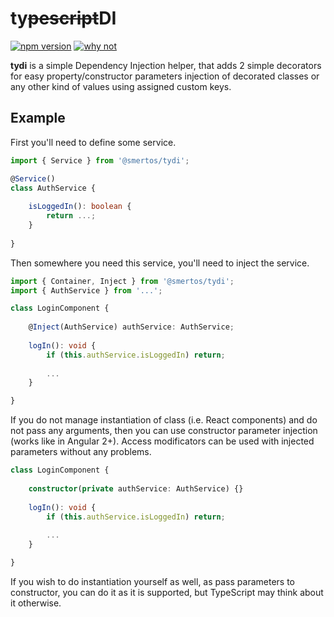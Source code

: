 # ty~~pescript~~DI

[![npm version](https://img.shields.io/npm/v/@smertos/tydi.svg?color=green&label=tydi&logo=npm&style=for-the-badge)](https://npmjs.com/package/@smertos/tydi)
[![why not](https://img.shields.io/badge/built%20with-nanomachines%20son-brightgreen.svg?style=for-the-badge&logo=typescript)](https://smertos.xyz)

**tydi** is a simple Dependency Injection helper, that adds 2 simple decorators for easy property/constructor parameters injection of decorated classes or any other kind of values using assigned custom keys.


## Example

First you'll need to define some service.

```typescript
import { Service } from '@smertos/tydi';

@Service()
class AuthService {
	
    isLoggedIn(): boolean {
    	return ...;
    }
    	
}
```

Then somewhere you need this service, you'll need to inject the service.

```typescript
import { Container, Inject } from '@smertos/tydi';
import { AuthService } from '...';

class LoginComponent {
	
    @Inject(AuthService) authService: AuthService;
    
    logIn(): void {
    	if (this.authService.isLoggedIn) return;
        
        ...
    }

}
```

If you do not manage instantiation of class (i.e. React components) and do not pass any arguments, then you can use constructor parameter injection (works like in Angular 2+). Access modificators can be used with injected parameters without any problems.

```typescript
class LoginComponent {
	
    constructor(private authService: AuthService) {}
    
    logIn(): void {
    	if (this.authService.isLoggedIn) return;
        
        ...
    }

}
```

If you wish to do instantiation yourself as well, as pass parameters to constructor, you can do it as it is supported, but TypeScript may think about it otherwise. 
